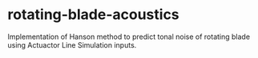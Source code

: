 # rotating-blade-acoustics
Implementation of Hanson method to predict tonal noise of rotating blade using Actuactor Line Simulation inputs.
